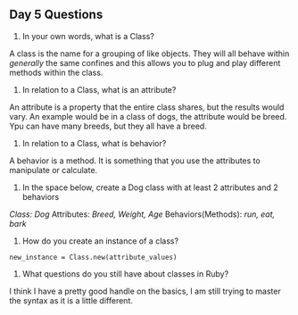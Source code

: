 ## Day 5 Questions

1. In your own words, what is a Class?

A class is the name for a grouping of like objects. They will all behave within _generally_ the same confines and this allows you to plug and play different methods within the class.

1. In relation to a Class, what is an attribute?

An attribute is a property that the entire class shares, but the results would vary. An example would be in a class of dogs, the attribute would be breed. Ypu can have many breeds, but they all have a breed.

1. In relation to a Class, what is behavior?

A behavior is a method. It is something that you use the attributes to manipulate or calculate.

1. In the space below, create a Dog class with at least 2 attributes and 2 behaviors

*Class: Dog*
Attributes: _Breed, Weight, Age_
Behaviors(Methods): _run, eat, bark_

1. How do you create an instance of a class?

`new_instance = Class.new(attribute_values)`

1. What questions do you still have about classes in Ruby?

I think I have a pretty good handle on the basics, I am still trying to master the syntax as it is a little different. 
